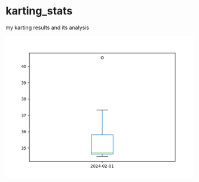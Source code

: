 # karting_stats
my karting results and its analysis

![alt text](images/results.png "Stats of lap times. Fisht 11 hp&")